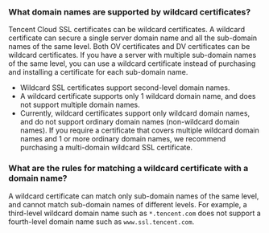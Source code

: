 ### What domain names are supported by wildcard certificates?

Tencent Cloud SSL certificates can be wildcard certificates. A wildcard certificate can secure a single server domain name and all the sub-domain names of the same level. Both OV certificates and DV certificates can be wildcard certificates.
If you have a server with multiple sub-domain names of the same level, you can use a wildcard certificate instead of purchasing and installing a certificate for each sub-domain name.
- Wildcard SSL certificates support second-level domain names.
- A wildcard certificate supports only 1 wildcard domain name, and does not support multiple domain names.
- Currently, wildcard certificates support only wildcard domain names, and do not support ordinary domain names (non-wildcard domain names). If you require a certificate that covers multiple wildcard domain names and 1 or more ordinary domain names, we recommend purchasing a multi-domain wildcard SSL certificate.

### What are the rules for matching a wildcard certificate with a domain name?
A wildcard certificate can match only sub-domain names of the same level, and cannot match sub-domain names of different levels. For example, a third-level wildcard domain name such as `*.tencent.com` does not support a fourth-level domain name such as `www.ssl.tencent.com`.
